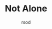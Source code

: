---
media: "images/rounds/round_4_1/not_alone.png"
media_type: image
title: Not Alone
author: [rsod]
desc: JOE announces the discovery of the Soviet expeditionary force.
---